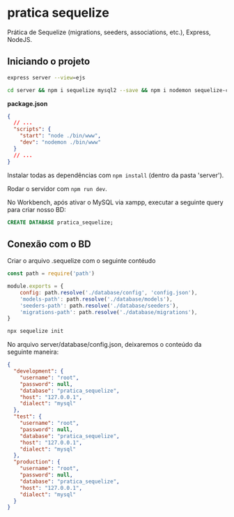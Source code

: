 # pratica sequelize

Prática de Sequelize (migrations, seeders, associations, etc.), Express, NodeJS.

## Iniciando o projeto

```sh
express server --view=ejs
```

```sh
cd server && npm i sequelize mysql2 --save && npm i nodemon sequelize-cli --save -D
```

**package.json**

```json
{
  // ...
  "scripts": {
    "start": "node ./bin/www",
    "dev": "nodemon ./bin/www"
  }
  // ...
}
```

Instalar todas as dependências com `npm install` (dentro da pasta 'server').

Rodar o servidor com `npm run dev`.

No Workbench, após ativar o MySQL via xampp, executar a seguinte query para criar nosso BD:

```sql
CREATE DATABASE pratica_sequelize;
```

## Conexão com o BD

Criar o arquivo .sequelize com o seguinte contéudo

```js
const path = require('path')

module.exports = {
    config: path.resolve('./database/config', 'config.json'),
    'models-path': path.resolve('./database/models'),
    'seeders-path': path.resolve('./database/seeders'),
    'migrations-path': path.resolve('./database/migrations'),
}
```

```sh
npx sequelize init
```

No arquivo server/database/config.json, deixaremos o conteúdo da seguinte maneira:

```json
{
  "development": {
    "username": "root",
    "password": null,
    "database": "pratica_sequelize",
    "host": "127.0.0.1",
    "dialect": "mysql"
  },
  "test": {
    "username": "root",
    "password": null,
    "database": "pratica_sequelize",
    "host": "127.0.0.1",
    "dialect": "mysql"
  },
  "production": {
    "username": "root",
    "password": null,
    "database": "pratica_sequelize",
    "host": "127.0.0.1",
    "dialect": "mysql"
  }
}
```
